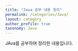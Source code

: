 ```yaml
---
title: "Java 공부 내용 정리"
permalink: /categories/Java/
layout: category
author_profile: true
taxonomy: Java
---
```


JAva를 공부하며 정리한 내용입니다. 
